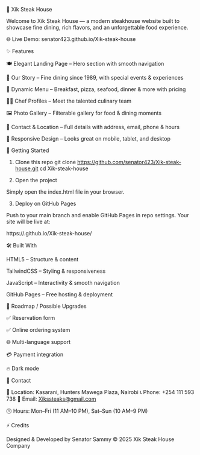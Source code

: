 🥩 Xik Steak House

Welcome to Xik Steak House — a modern steakhouse website built to showcase fine dining, rich flavors, and an unforgettable food experience.

🌐 Live Demo: senator423.github.io/Xik-steak-house

✨ Features

🍽️ Elegant Landing Page – Hero section with smooth navigation

📖 Our Story – Fine dining since 1989, with special events & experiences

📜 Dynamic Menu – Breakfast, pizza, seafood, dinner & more with pricing

👨‍🍳 Chef Profiles – Meet the talented culinary team

🖼️ Photo Gallery – Filterable gallery for food & dining moments

📍 Contact & Location – Full details with address, email, phone & hours

📱 Responsive Design – Looks great on mobile, tablet, and desktop

🚀 Getting Started
1. Clone this repo
git clone https://github.com/senator423/Xik-steak-house.git
cd Xik-steak-house

2. Open the project

Simply open the index.html file in your browser.

3. Deploy on GitHub Pages

Push to your main branch and enable GitHub Pages in repo settings.
Your site will be live at:

https://<your-username>.github.io/Xik-steak-house/

🛠️ Built With

HTML5 – Structure & content

TailwindCSS – Styling & responsiveness

JavaScript – Interactivity & smooth navigation

GitHub Pages – Free hosting & deployment



📌 Roadmap / Possible Upgrades

✅ Reservation form

✅ Online ordering system

🌐 Multi-language support

💳 Payment integration

🔥 Dark mode

📍 Contact

📌 Location: Kasarani, Hunters Mawega Plaza, Nairobi
📞 Phone: +254 111 593 738
📧 Email: Xikssteaks@gmail.com

🕒 Hours: Mon–Fri (11 AM–10 PM), Sat–Sun (10 AM–9 PM)

⚡ Credits

Designed & Developed by Senator Sammy
© 2025 Xik Steak House Company
